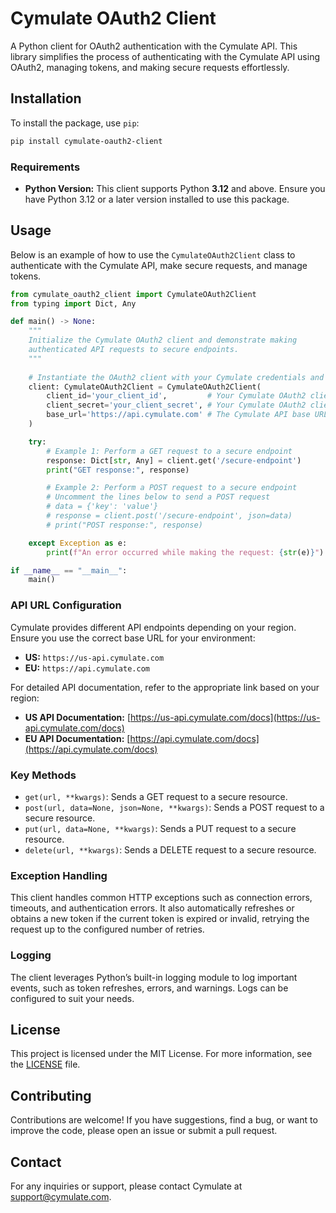 # Cymulate OAuth2 Client

A Python client for OAuth2 authentication with the Cymulate API. This library simplifies the process of authenticating with the Cymulate API using OAuth2, managing tokens, and making secure requests effortlessly.

## Installation

To install the package, use `pip`:

```bash
pip install cymulate-oauth2-client 
```

### Requirements

- **Python Version:** This client supports Python **3.12** and above. Ensure you have Python 3.12 or a later version installed to use this package.

## Usage

Below is an example of how to use the `CymulateOAuth2Client` class to authenticate with the Cymulate API, make secure requests, and manage tokens.

```python
from cymulate_oauth2_client import CymulateOAuth2Client
from typing import Dict, Any

def main() -> None:
    """
    Initialize the Cymulate OAuth2 client and demonstrate making
    authenticated API requests to secure endpoints.
    """
    
    # Instantiate the OAuth2 client with your Cymulate credentials and API base URL
    client: CymulateOAuth2Client = CymulateOAuth2Client(
        client_id='your_client_id',         # Your Cymulate OAuth2 client_id
        client_secret='your_client_secret', # Your Cymulate OAuth2 client_secret
        base_url='https://api.cymulate.com' # The Cymulate API base URL (adjust based on your region)
    )

    try:
        # Example 1: Perform a GET request to a secure endpoint
        response: Dict[str, Any] = client.get('/secure-endpoint')
        print("GET response:", response)

        # Example 2: Perform a POST request to a secure endpoint
        # Uncomment the lines below to send a POST request
        # data = {'key': 'value'}
        # response = client.post('/secure-endpoint', json=data)
        # print("POST response:", response)

    except Exception as e:
        print(f"An error occurred while making the request: {str(e)}")

if __name__ == "__main__":
    main()
```

### API URL Configuration

Cymulate provides different API endpoints depending on your region. Ensure you use the correct base URL for your environment:

- **US:** `https://us-api.cymulate.com`
- **EU:** `https://api.cymulate.com`

For detailed API documentation, refer to the appropriate link based on your region:

- **US API Documentation:** [https://us-api.cymulate.com/docs](https://us-api.cymulate.com/docs)
- **EU API Documentation:** [https://api.cymulate.com/docs](https://api.cymulate.com/docs)

### Key Methods

- `get(url, **kwargs)`: Sends a GET request to a secure resource.
- `post(url, data=None, json=None, **kwargs)`: Sends a POST request to a secure resource.
- `put(url, data=None, **kwargs)`: Sends a PUT request to a secure resource.
- `delete(url, **kwargs)`: Sends a DELETE request to a secure resource.

### Exception Handling

This client handles common HTTP exceptions such as connection errors, timeouts, and authentication errors. It also automatically refreshes or obtains a new token if the current token is expired or invalid, retrying the request up to the configured number of retries.

### Logging

The client leverages Python’s built-in logging module to log important events, such as token refreshes, errors, and warnings. Logs can be configured to suit your needs.

## License

This project is licensed under the MIT License. For more information, see the [LICENSE](LICENSE) file.

## Contributing

Contributions are welcome! If you have suggestions, find a bug, or want to improve the code, please open an issue or submit a pull request.

## Contact

For any inquiries or support, please contact Cymulate at [support@cymulate.com](mailto:support@cymulate.com).
